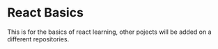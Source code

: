 # React Basics

This is for the basics of react learning, other pojects will be added on  a different repositories.
